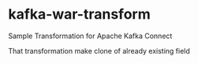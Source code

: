 # kafka-war-transform

Sample Transformation for Apache Kafka Connect

That transformation make clone of already existing field


